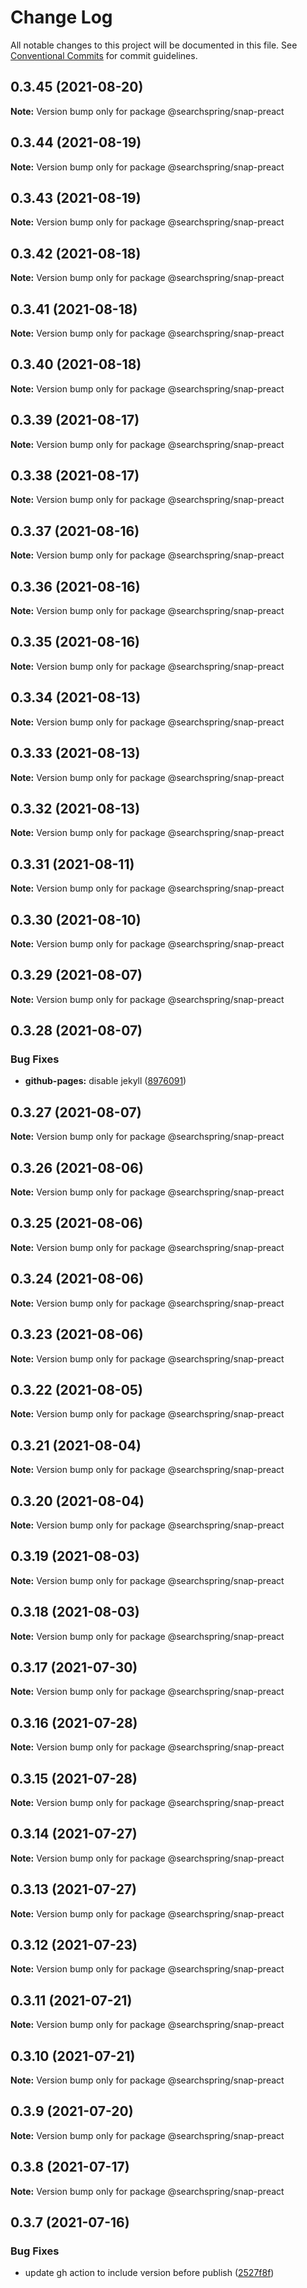 # Change Log

All notable changes to this project will be documented in this file.
See [Conventional Commits](https://conventionalcommits.org) for commit guidelines.

## 0.3.45 (2021-08-20)

**Note:** Version bump only for package @searchspring/snap-preact





## 0.3.44 (2021-08-19)

**Note:** Version bump only for package @searchspring/snap-preact





## 0.3.43 (2021-08-19)

**Note:** Version bump only for package @searchspring/snap-preact





## 0.3.42 (2021-08-18)

**Note:** Version bump only for package @searchspring/snap-preact





## 0.3.41 (2021-08-18)

**Note:** Version bump only for package @searchspring/snap-preact





## 0.3.40 (2021-08-18)

**Note:** Version bump only for package @searchspring/snap-preact





## 0.3.39 (2021-08-17)

**Note:** Version bump only for package @searchspring/snap-preact





## 0.3.38 (2021-08-17)

**Note:** Version bump only for package @searchspring/snap-preact





## 0.3.37 (2021-08-16)

**Note:** Version bump only for package @searchspring/snap-preact





## 0.3.36 (2021-08-16)

**Note:** Version bump only for package @searchspring/snap-preact





## 0.3.35 (2021-08-16)

**Note:** Version bump only for package @searchspring/snap-preact





## 0.3.34 (2021-08-13)

**Note:** Version bump only for package @searchspring/snap-preact





## 0.3.33 (2021-08-13)

**Note:** Version bump only for package @searchspring/snap-preact





## 0.3.32 (2021-08-13)

**Note:** Version bump only for package @searchspring/snap-preact





## 0.3.31 (2021-08-11)

**Note:** Version bump only for package @searchspring/snap-preact





## 0.3.30 (2021-08-10)

**Note:** Version bump only for package @searchspring/snap-preact





## 0.3.29 (2021-08-07)

**Note:** Version bump only for package @searchspring/snap-preact





## 0.3.28 (2021-08-07)


### Bug Fixes

* **github-pages:** disable jekyll ([8976091](https://github.com/searchspring/snap/commit/8976091670f96f31ac4ba9c980c134ef39b79361))





## 0.3.27 (2021-08-07)

**Note:** Version bump only for package @searchspring/snap-preact





## 0.3.26 (2021-08-06)

**Note:** Version bump only for package @searchspring/snap-preact





## 0.3.25 (2021-08-06)

**Note:** Version bump only for package @searchspring/snap-preact





## 0.3.24 (2021-08-06)

**Note:** Version bump only for package @searchspring/snap-preact





## 0.3.23 (2021-08-06)

**Note:** Version bump only for package @searchspring/snap-preact





## 0.3.22 (2021-08-05)

**Note:** Version bump only for package @searchspring/snap-preact





## 0.3.21 (2021-08-04)

**Note:** Version bump only for package @searchspring/snap-preact





## 0.3.20 (2021-08-04)

**Note:** Version bump only for package @searchspring/snap-preact





## 0.3.19 (2021-08-03)

**Note:** Version bump only for package @searchspring/snap-preact





## 0.3.18 (2021-08-03)

**Note:** Version bump only for package @searchspring/snap-preact





## 0.3.17 (2021-07-30)

**Note:** Version bump only for package @searchspring/snap-preact





## 0.3.16 (2021-07-28)

**Note:** Version bump only for package @searchspring/snap-preact





## 0.3.15 (2021-07-28)

**Note:** Version bump only for package @searchspring/snap-preact





## 0.3.14 (2021-07-27)

**Note:** Version bump only for package @searchspring/snap-preact





## 0.3.13 (2021-07-27)

**Note:** Version bump only for package @searchspring/snap-preact





## 0.3.12 (2021-07-23)

**Note:** Version bump only for package @searchspring/snap-preact





## 0.3.11 (2021-07-21)

**Note:** Version bump only for package @searchspring/snap-preact





## 0.3.10 (2021-07-21)

**Note:** Version bump only for package @searchspring/snap-preact





## 0.3.9 (2021-07-20)

**Note:** Version bump only for package @searchspring/snap-preact





## 0.3.8 (2021-07-17)

**Note:** Version bump only for package @searchspring/snap-preact





## 0.3.7 (2021-07-16)


### Bug Fixes

* update gh action to include version before publish ([2527f8f](https://github.com/searchspring/snap/commit/2527f8f42dc515e53639c6579c8c743ea3809eb6))
